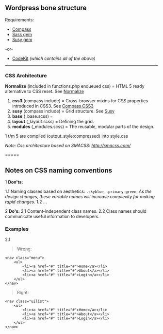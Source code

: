 ## Wordpress bone structure

Requirements: 
+ [Compass](http://compass-style.org/) 
+ [Sass gem](http://rubygems.org/gems/sass) 
+ [Susy gem](http://rubygems.org/search?utf8=%E2%9C%93&query=susy)  

-or-

+ [CodeKit](http://incident57.com/codekit/) *(which contains all of the above)*


------------
### CSS Architecture

**Normalize** (included in functions.php enqueued css) = HTML 5 ready alternative to CSS reset. See [Normalize](http://necolas.github.io/normalize.css/)

1. **css3** (compass include) = Cross-browser mixins for CSS properties introduced in CSS3. See [Compass CSS3](http://compass-style.org/reference/compass/css3/)
2. **susy** (compass include) = Grid structure. See [Susy](http://susy.oddbird.net/guides/#start-basic)
3. **base** (_base.scss) = 
4. **layout** (_layout.scss) = Defining the grid. 
5. **modules** (_modules.scss) = The reusable, modular parts of the design. 

1 t/m 5 are compiled (output_style:compressed) into style.css

*Note: Css architecture based on SMACSS: http://smacss.com/*

=====

## Notes on CSS naming conventions

1 **Don'ts:**

1.1 Naming classes based on aesthetics: `.skyblue`, `.primary-green`. 
*As the design changes, these variable names will increase complexity for making rapid changes.*
1.2 ... 

2 **Do's:**
2.1 Content-independent class names.
2.2 Class names should communicate useful information to developers.


### Examples

2.1 
> Wrong:
```
<nav class="menu">
	<ul>
		<li><a href="#" title="#">Home</a></li>
		<li><a href="#" title="#">About</a></li>
		<li><a href="#" title="#">Login</a></li>
	</ul>
</nav>
```

> Right:
```
<nav class="uilist">
    <ul>
		<li><a href="#" title="#">Home</a></li>
		<li><a href="#" title="#">About</a></li>
		<li><a href="#" title="#">Login</a></li>
	</ul>
</nav>
```








